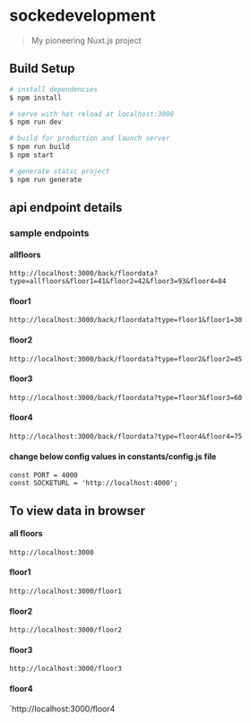 # sockedevelopment

> My pioneering Nuxt.js project

## Build Setup

``` bash
# install dependencies
$ npm install

# serve with hot reload at localhost:3000
$ npm run dev

# build for production and launch server
$ npm run build
$ npm start

# generate static project
$ npm run generate
```

## api endpoint details
### sample endpoints

#### allfloors 
`http://localhost:3000/back/floordata?type=allfloors&floor1=41&floor2=42&floor3=93&floor4=84`

#### floor1
`http://localhost:3000/back/floordata?type=floor1&floor1=30`

#### floor2
`http://localhost:3000/back/floordata?type=floor2&floor2=45`

#### floor3
`http://localhost:3000/back/floordata?type=floor3&floor3=60`

#### floor4
`http://localhost:3000/back/floordata?type=floor4&floor4=75`

#### change below config values in constants/config.js file
```
const PORT = 4000
const SOCKETURL = 'http://localhost:4000';
```


## To view data in browser

#### all floors
`http://localhost:3000`

#### floor1
`http://localhost:3000/floor1`

#### floor2
`http://localhost:3000/floor2`

#### floor3
`http://localhost:3000/floor3`

#### floor4
`http://localhost:3000/floor4
